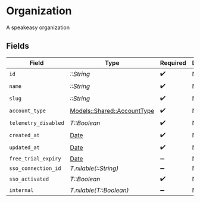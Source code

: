 # Organization

A speakeasy organization


## Fields

| Field                                                                | Type                                                                 | Required                                                             | Description                                                          |
| -------------------------------------------------------------------- | -------------------------------------------------------------------- | -------------------------------------------------------------------- | -------------------------------------------------------------------- |
| `id`                                                                 | *::String*                                                           | :heavy_check_mark:                                                   | N/A                                                                  |
| `name`                                                               | *::String*                                                           | :heavy_check_mark:                                                   | N/A                                                                  |
| `slug`                                                               | *::String*                                                           | :heavy_check_mark:                                                   | N/A                                                                  |
| `account_type`                                                       | [Models::Shared::AccountType](../../models/shared/accounttype.md)    | :heavy_check_mark:                                                   | N/A                                                                  |
| `telemetry_disabled`                                                 | *T::Boolean*                                                         | :heavy_check_mark:                                                   | N/A                                                                  |
| `created_at`                                                         | [Date](https://ruby-doc.org/stdlib-2.6.1/libdoc/date/rdoc/Date.html) | :heavy_check_mark:                                                   | N/A                                                                  |
| `updated_at`                                                         | [Date](https://ruby-doc.org/stdlib-2.6.1/libdoc/date/rdoc/Date.html) | :heavy_check_mark:                                                   | N/A                                                                  |
| `free_trial_expiry`                                                  | [Date](https://ruby-doc.org/stdlib-2.6.1/libdoc/date/rdoc/Date.html) | :heavy_minus_sign:                                                   | N/A                                                                  |
| `sso_connection_id`                                                  | *T.nilable(::String)*                                                | :heavy_minus_sign:                                                   | N/A                                                                  |
| `sso_activated`                                                      | *T::Boolean*                                                         | :heavy_check_mark:                                                   | N/A                                                                  |
| `internal`                                                           | *T.nilable(T::Boolean)*                                              | :heavy_minus_sign:                                                   | N/A                                                                  |